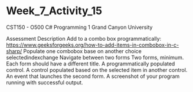 # Week_7_Activity_15
CST150 - O500
C# Programming 1
Grand Canyon University

Assessment Description
Add to a combo box programmatically: https://www.geeksforgeeks.org/how-to-add-items-in-combobox-in-c-sharp/
Populate one combobox base on another choice
selectedindexchange
Navigate between two forms
Two forms, minimum. Each form should have a different title.
A programmatically populated control.
A control populated based on the selected item in another control.
An event that launches the second form.
A screenshot of your program running with successful output.
